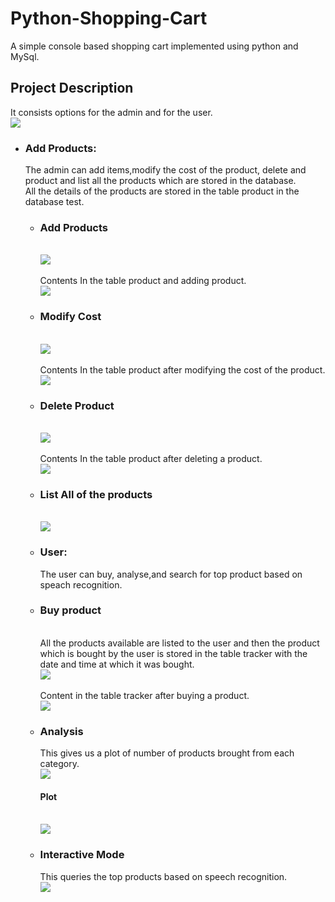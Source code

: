 # Python-Shopping-Cart
A simple console based shopping cart implemented using python and MySql.
<br>
<h2>Project Description</h2>
It consists options for the admin and for the user.
<br>
<img src="images/1.png">
<br>
<ul>
  <li><h3>Add Products:</h3>
    The admin can add items,modify the cost of the product, delete and product and list all the products which are stored in the database.
<br>
All the details of the products are stored in the table product in the database test. 
<ul>
  <li><h3>Add Products</h3>
    <br>
    <img src="images/2.png">
    <br>
    <br>
    Contents In the table product and adding product.
    <br>
    <img src="images/after 2.png">
    <br>
  </li>
  <li><h3>Modify Cost</h3>
    <br>
    <img src="images/3.PNG">
    <br>
    <br>
    Contents In the table product after modifying the cost of the product.
    <br>
    <img src="images/after 3.png">
    <br>
  </li>
  <li><h3>Delete Product</h3>
    <br>
    <img src="images/4.PNG">
    <br>
    <br>
    Contents In the table product after deleting a product.
    <br>
    <img src="images/after 5.png">
    <br>
  </li>
  <li><h3>List All of the products</h3>
    <br>
    <img src="images/5.PNG">
    <br>
  </li>
  </li>
   <li><h3>User:</h3>
     The user can buy, analyse,and search for top product based on speach recognition.
     <li><h3>Buy product</h3>
       <br>
       All the products available are listed to the user and then the product which is bought by the user is stored in the table tracker with the date and time at which it was bought.
       <br>
       <img src="images/6.png">
       <br>
       <br>
       Content in the table tracker after buying a product.
       <br>
       <img src="images/after 6.png">
       <br>
  </li>
  <li><h3>Analysis</h3>
    This gives us a plot of number of products brought from each category.
    <br>
    <img src="images/7.PNG">
    <br>
      <h4>Plot</h4>
    <br>
    <img src="images/7 plot.png">
    <br>
  </li>
  <li><h3>Interactive Mode</h3>
    This queries the top products based on speech recognition.
    <br>
    <img src="images/8.PNG">
    <br>
  </li>
  </li>
 

